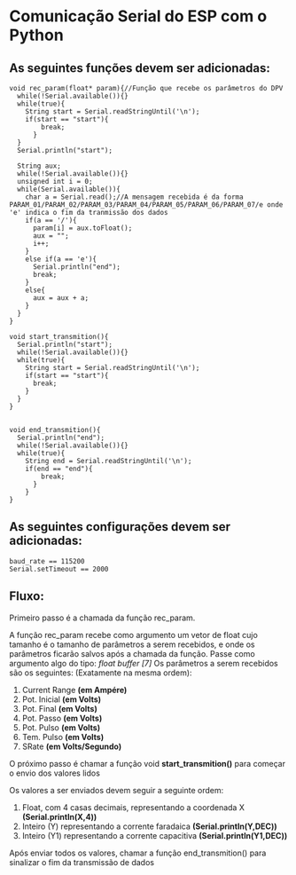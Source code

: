# Comunicação Serial do ESP com o Python

## As seguintes funções devem ser adicionadas:
	void rec_param(float* param){//Função que recebe os parâmetros do DPV
	  while(!Serial.available()){}
	  while(true){
	    String start = Serial.readStringUntil('\n');
	    if(start == "start"){
	        break;
	      }
	  }
	  Serial.println("start");
	  
	  String aux;
	  while(!Serial.available()){}
	  unsigned int i = 0;
	  while(Serial.available()){
	    char a = Serial.read();//A mensagem recebida é da forma PARAM_01/PARAM_02/PARAM_03/PARAM_04/PARAM_05/PARAM_06/PARAM_07/e onde 'e' indica o fim da tranmissão dos dados
	    if(a == '/'){
	      param[i] = aux.toFloat();
	      aux = ""; 
	      i++;
	    }
	    else if(a == 'e'){
	      Serial.println("end");
	      break;
	    }
	    else{
	      aux = aux + a;
	    }
	  }  
	}

	void start_transmition(){
	  Serial.println("start");
	  while(!Serial.available()){}
	  while(true){
	    String start = Serial.readStringUntil('\n');
	    if(start == "start"){
	      break;
	    }
	  }
	}


	void end_transmition(){
	  Serial.println("end");
	  while(!Serial.available()){}
	  while(true){
	    String end = Serial.readStringUntil('\n');
	    if(end == "end"){
	        break;
	      }
	    }
	}

## As seguintes configurações devem ser adicionadas:
	baud_rate == 115200
	Serial.setTimeout == 2000 

## Fluxo:

Primeiro passo é a chamada da função rec_param.

A função rec_param recebe como argumento um vetor de float cujo tamanho é o tamanho de parâmetros a serem recebidos,
e onde os parâmetros ficarão salvos após a chamada da função.
Passe como argumento algo do tipo: *float buffer [7]*
Os parâmetros a serem recebidos são os seguintes: (Exatamente na mesma ordem):

1. Current Range	**(em Ampére)**
2. Pot. Inicial 	**(em Volts)**
3. Pot. Final		**(em Volts)**
4. Pot. Passo		**(em Volts)**
5. Pot. Pulso		**(em Volts)**
6. Tem. Pulso		**(em Volts)**
7. SRate			**(em Volts/Segundo)**

O próximo passo é chamar a função void **start_transmition()** para começar o envio dos valores lidos 

Os valores a ser enviados devem seguir a seguinte ordem:

1. Float, com 4 casas decimais, representando a coordenada X 	**(Serial.println(X,4))**
2. Inteiro (Y) representando a corrente faradaica 				**(Serial.println(Y,DEC))**
3. Inteiro (Y1) representando a corrente capacitiva 			**(Serial.println(Y1,DEC))**

Após enviar todos os valores, chamar a função end_transmition() para sinalizar o fim da transmissão de dados